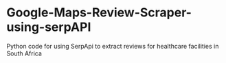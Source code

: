 # Google-Maps-Review-Scraper-using-serpAPI

Python code for using SerpApi to extract reviews for healthcare facilities in South Africa
